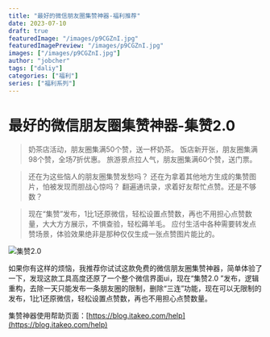 ```yaml
---
title: "最好的微信朋友圈集赞神器-福利推荐"
date: 2023-07-10
draft: true
featuredImage: "/images/p9CGZnI.jpg"
featuredImagePreview: "/images/p9CGZnI.jpg"
images: ["/images/p9CGZnI.jpg"]
author: "jobcher"
tags: ["daliy"]
categories: ["福利"]
series: ["福利系列"]
---
```


# 最好的微信朋友圈集赞神器-集赞2.0

> 奶茶店活动，朋友圈集满50个赞，送一杯奶茶。
> 饭店新开张，朋友圈集满98个赞，全场7折优惠。
> 旅游景点拉人气，朋友圈集满60个赞，送门票。

> 还在为这些恼人的朋友圈集赞发愁吗？
> 还在为拿着其他地方生成的集赞图片，怕被发现而胆战心惊吗？
> 翻遍通讯录，求着好友帮忙点赞。还是不够数？

> 现在“集赞”发布，1比1还原微信，轻松设置点赞数，再也不用担心点赞数量，大大方方展示，不惧查验，轻松薅羊毛。
>应付生活中各种需要转发点赞场景，体验效果绝非是那种仅仅生成一张点赞图片能比的。

![集赞2.0](/images/p9CGZnI.jpg)  
  
如果你有这样的烦恼，我推荐你试试这款免费的微信朋友圈集赞神器，简单体验了一下，发现这款工具高度还原了一个整个微信界面ui，现在“集赞2.0 ”发布，逻辑重构，去除一天只能发布一条朋友圈的限制，删除“三连”功能，现在可以无限制的发布，1比1还原微信，轻松设置点赞数，再也不用担心点赞数量。  
  
集赞神器使用帮助页面：[https://blog.itakeo.com/help](https://blog.itakeo.com/help)